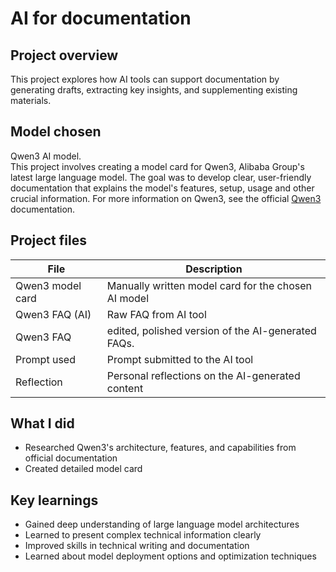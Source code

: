 # AI for documentation

## Project overview
This project explores how AI tools can support documentation by generating drafts, extracting key insights, and supplementing existing materials.


## Model chosen
Qwen3 AI model.   
This project involves creating a model card for Qwen3, Alibaba Group's latest large language model. The goal was to develop clear, user-friendly documentation that explains the model's features, setup, usage and other crucial information. For more information on Qwen3, see the official [Qwen3](https://qwen.readthedocs.io/en/latest/) documentation.


## Project files

| File            | Description |
|-----------------|-------------|
| Qwen3 model card   | Manually written model card for the chosen AI model |
| Qwen3 FAQ (AI)   | Raw FAQ from AI tool         |
| Qwen3 FAQ   | edited, polished version of the AI-generated FAQs. |
| Prompt used     | Prompt submitted to the AI tool |
| Reflection  | Personal reflections on the AI-generated content |



## What I did
- Researched Qwen3's architecture, features, and capabilities from official documentation
- Created detailed model card 


## Key learnings
- Gained deep understanding of large language model architectures
- Learned to present complex technical information clearly
- Improved skills in technical writing and documentation
- Learned about model deployment options and optimization techniques

